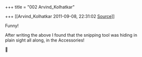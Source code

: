 +++
title = "002 Arvind_Kolhatkar"

+++
[[Arvind_Kolhatkar	2011-09-08, 22:31:02 [Source](https://groups.google.com/g/samskrita/c/mXAbADF1ZaY)]]



Funny!  
  
After writing the above I found that the snipping tool was hiding in  
plain sight all along, in the Accessories!  



